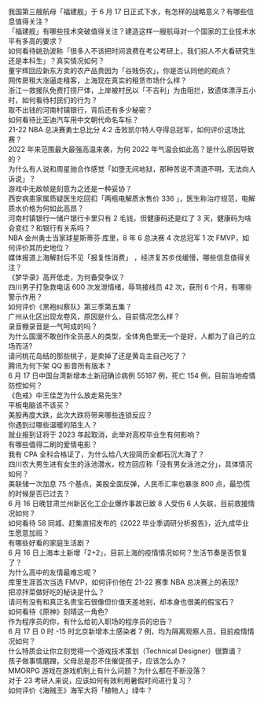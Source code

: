 我国第三艘航母「福建舰」于 6 月 17 日正式下水，有怎样的战略意义？有哪些信息值得关注？  
「福建舰」有哪些技术突破值得关注？建造这样一艘航母对一个国家的工业技术水平有多高的要求？  
如何看待姚劲波称「很多人不该把时间浪费在考公考研上，我们招人不大看研究生还是本科生」？真实情况如何？  
董宇辉回应新东方卖的农产品贵因为「谷贱伤农」，你是否认同他的观点？  
网传房租大涨逼走租客，上海现在真实的租赁市场什么样？  
浙江一救援队免费打捞尸体，上岸被村民以「不吉利」为由阻拦，致遗体漂浮五小时，如何看待村民们的行为？  
取不出钱的河南村镇银行，背后还有多少秘密？  
如何看待比亚迪汽车用中文朝代命名车标？  
21-22 NBA 总决赛勇士总比分 4:2 击败凯尔特人夺得总冠军，如何评价这场比赛？  
2022 年来范围最大最强高温来袭，为何 2022 年气温会如此高？是什么原因导致的？  
为什么有人说和周星驰合作感觉「如堕无间地狱，那种苦说不清道不明，无法向人诉说」？  
游戏中无敌帧是刻意为之还是一种妥协？  
西安病患家属质疑医生吃回扣「两瓶电解质水售价 336 」，医生称治疗规范，电解质水价格为何如此高昂？  
河南村镇银行一储户银行卡里只有 2 毛钱，但健康码还是红了 3 天，健康码为啥会变红？和银行有关系吗？  
NBA 金州勇士当家球星斯蒂芬·库里，8 年 6 总决赛 4 次总冠军 1 次 FMVP，如何评价其历史地位？  
媒体报道上海解封后不见「报复性消费」 ，经济复苏步伐缓慢，哪些信息值得关注？  
《梦华录》高开低走，为何备受争议？  
四川男子打急救电话 600 次发泄情绪，辱骂接线员 42 次，获刑 6 个月，有哪些警示作用？  
如何评价《黑袍纠察队》第三季第五集？  
广州从化区出现龙卷风，原因是什么，目前情况怎么样？  
录音棚录音是一气呵成的吗？  
为什么国漫不敢创作全员恶人的类型，全体角色里无一个是好，人都为了自己的立场而活?  
请问桃花岛结的那些桃子，是卖掉了还是黄岛主自己吃了？  
腾讯为何下架 QQ 影音所有版本？  
6 月 17 日中国台湾新增本土新冠确诊病例 55187 例，死亡 154 例，目前当地疫情防控如何？  
《色戒》中王佳芝为什么放走易先生?  
平板电脑该不该买？  
美股再度大跌，此次大跌将带来哪些连锁反应？  
你遇到过哪些温暖的陌生人？  
就业报到证将于 2023 年起取消，此举对高校毕业生有何影响？  
有哪些值得二刷的爱情电影？  
我有 CPA 全科合格证了，为什么给八大投简历全都石沉大海了？  
四川农大男生进有女生的泳池潜水，校方回应称「没有男女泳池之分」，具体情况如何？  
美联储一次加息 75 个基点，美股全面反弹，人民币汇率也暴涨 800 点，最恐慌的时候是否已过去？  
6 月 16 日晚甘肃兰州新区化工企业爆炸事故已致 8 人受伤 6 人失联，目前救援情况如何？  
如何看待 58 同城、赶集直招发布的《2022 毕业季调研分析报告》，近九成毕业生愿意加班？  
有哪些好看的家庭生活剧？  
6 月 16 日上海本土新增「2+2」，目前上海的疫情情况如何？生活节奏是否恢复了？  
为什么高中的友情最难忘呢？  
库里生涯首次当选 FMVP，如何评价他在 21-22 赛季 NBA 总决赛上的表现?  
把凉拌菜做好吃的秘诀是什么？  
请问有没有和真正名贵宝石很像但价值天差地别，却本身也很美的假宝石？  
如何看待《原神》刻晴这一角色?  
作为程序员的你，有什么给初入职场的程序员的忠告？  
6 月 17 日 0 时 -15 时北京新增本土感染者 7 例，均为隔离观察人员，目前疫情情况如何？  
什么特质会让你立刻觉得一个游戏技术策划（Technical Designer）很靠谱？  
孩子做事情磨蹭，父母总是忍不住催促孩子，应该怎么办？  
MMORPG 游戏在游戏机制上有什么问题？为什么都在不断没落？  
对于 23 考研人来说，应该如何有效利用暑假时间进行复习？  
如何评价《海贼王》海军大将「植物人」绿牛？  
